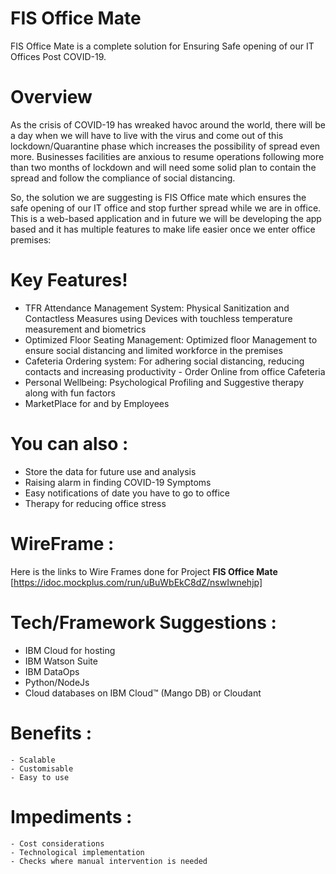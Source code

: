 # FIS Office Mate

FIS Office Mate is a complete solution for Ensuring Safe opening of our IT Offices Post COVID-19.  

# Overview  
As the crisis of COVID-19 has wreaked havoc around the world, there will be a day when we will have to live with the virus and come out of this lockdown/Quarantine phase which increases the possibility of spread even more. Businesses facilities are anxious to resume operations following more than two months of lockdown and will need some solid plan to contain the spread and follow the compliance of social distancing.

So, the solution we are suggesting is FIS Office mate which ensures the safe opening of our IT office and stop further spread while we are in office. This is a web-based application and in future we will be developing the app based and it has multiple features to make life easier once we enter office premises: 

# Key Features!

  - TFR Attendance Management System: Physical Sanitization and Contactless Measures using Devices with touchless temperature measurement and biometrics
  -	Optimized Floor Seating Management: Optimized floor Management to ensure social distancing and limited workforce in the premises
  - Cafeteria Ordering system: For adhering social distancing, reducing contacts and increasing productivity - Order Online from office Cafeteria
  - Personal Wellbeing: Psychological Profiling and Suggestive therapy along with fun factors
  - MarketPlace for and by Employees

# You can also :
  - Store the data for future use and analysis 
  - Raising alarm in finding COVID-19 Symptoms
  - Easy notifications of date you have to go to office 
  - Therapy for reducing office stress
   
# WireFrame : 

Here is the links to Wire Frames done for Project **FIS Office Mate** [https://idoc.mockplus.com/run/uBuWbEkC8dZ/nswIwnehjp]

# Tech/Framework Suggestions : 
  -  IBM Cloud for hosting
  -  IBM Watson Suite
  -  IBM DataOps
  -  Python/NodeJs
  - Cloud databases on IBM Cloud™ (Mango DB) or Cloudant
 
# Benefits :
    - Scalable
    - Customisable
    - Easy to use

# Impediments :
    - Cost considerations
    - Technological implementation
    - Checks where manual intervention is needed
  
